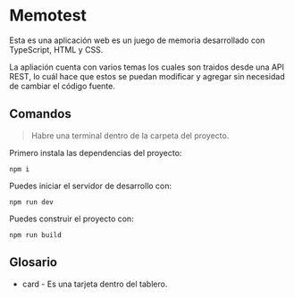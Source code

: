 # Memotest

Esta es una aplicación web es un juego de memoria desarrollado con TypeScript, HTML y CSS.

La apliación cuenta con varios temas los cuales son traidos desde una API REST, lo cuál hace que estos se puedan modificar y agregar sin necesidad de cambiar el código fuente.

## Comandos

> Habre una terminal dentro de la carpeta del proyecto.

Primero instala las dependencias del proyecto:

```
npm i
```

Puedes iniciar el servidor de desarrollo con:

```
npm run dev
```

Puedes construir el proyecto con:

```
npm run build
```

## Glosario

* card - Es una tarjeta dentro del tablero.